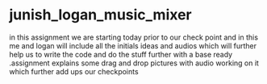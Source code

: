 # junish_logan_music_mixer
in this assignment we are starting today prior to our check point and in this me and logan will include all the initials ideas and audios which will further help us to write the code and do the  stuff further with a base ready .assignment explains some drag and drop pictures with audio working on it which further add ups our checkpoints
